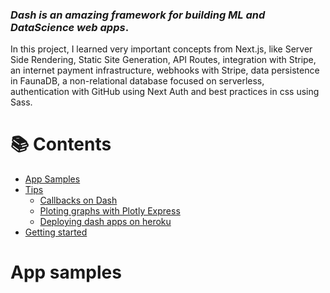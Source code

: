 ### *Dash is an amazing framework for building ML and DataScience web apps*.

<p>In this project, I learned very important concepts from Next.js, like Server Side Rendering, Static Site Generation, API Routes, integration with Stripe, an internet payment infrastructure, webhooks with Stripe, data persistence in FaunaDB, a non-relational database focused on serverless, authentication with GitHub using Next Auth and best practices in css using Sass.
</p>

# 📚 Contents

- [App Samples](#app-samples)
- [Tips](#tips)
    - [Callbacks on Dash](#callbacks-on-dash)
    - [Ploting graphs with Plotly Express](#ploting-graphs-with-plotly-express)
    - [Deploying dash apps on heroku](#deploying-dash-apps-on-heroku)
- [Getting started](#getting-started)

# App samples